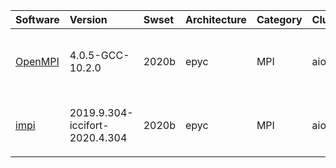 | Software                                                                    | Version                               | Swset        | Architecture   | Category   | Clusters    | Description                                                  |
|:----------------------------------------------------------------------------|:--------------------------------------|:-------------|:---------------|:-----------|:------------|:-------------------------------------------------------------|
| <p><a href=https://www.open-mpi.org/>OpenMPI</a></p>                        | <p>4.0.5-GCC-10.2.0</p>               | <p>2020b</p> | <p>epyc</p>    | <p>MPI</p> | <p>aion</p> | The Open MPI Project is an open source MPI-3 implementation. |
| <p><a href=https://software.intel.com/en-us/intel-mpi-library/>impi</a></p> | <p>2019.9.304-iccifort-2020.4.304</p> | <p>2020b</p> | <p>epyc</p>    | <p>MPI</p> | <p>aion</p> | Intel MPI Library, compatible with MPICH ABI                 |